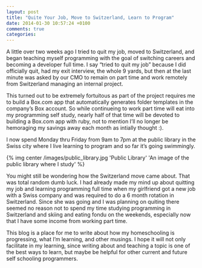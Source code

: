 ```yaml
---
layout: post
title: "Quite Your Job, Move to Switzerland, Learn to Program"
date: 2014-01-30 10:57:24 +0100
comments: true
categories: 
---
```


A little over two weeks ago I tried to quit my job, moved to Switzerland, and began teaching myself programming with the goal of switching careers and becoming a developer full time.  I say “tried to quit my job” because I did officially quit, had my exit interview, the whole 9 yards, but then at the last minute was asked by our CMO to remain on part time and work remotely from Switzerland managing an internal project.  
<!-- more -->
This turned out to be extremely fortuitous as part of the project requires me to build a Box.com app that automatically generates folder templates in the company’s Box account.  So while continueing to work part time will eat into my programming self study, nearly half of that time will be devoted to building a Box.com app with ruby, not to mention I’ll no longer be hemoraging my savings away each month as intially thought :). 

I now spend Monday thru Friday from 9am to 7pm at the public library in the Swiss city where I live learning to program and so far it’s going swimmingly. 

{% img center /images/public_library.jpg 'Public Library' 'An image of the public library where I study' %}

You might still be wondering how the Switzerland move came about. That was total random dumb luck.  I had already made my mind up about quitting my job and learning programming full time when my girlfriend got a new job with a Swiss company and was required to do a 6 month rotation in Switzerland.  Since she was going and I was planning on quiting there seemed no reason not to spend my time studying programming in Switzerland and skiing and eating fondu on the weekends, especially now that I have some income from working part time. 

This blog is a place for me to write about how my homeschooling is progressing, what I’m learning, and other musings.  I hope it will not only facilitate in my learning, since writing about and teaching a topic is one of the best ways to learn, but maybe be helpful for other current and future self schooling programmers.


 